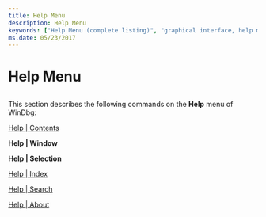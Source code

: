 ```yaml
---
title: Help Menu
description: Help Menu
keywords: ["Help Menu (complete listing)", "graphical interface, help menu"]
ms.date: 05/23/2017
---
```


# Help Menu


## <span id="ddk_help_menu_dbg"></span><span id="DDK_HELP_MENU_DBG"></span>


This section describes the following commands on the **Help** menu of WinDbg:

[Help | Contents](help---contents.md)

**Help | Window**

**Help | Selection**

[Help | Index](help---index.md)

[Help | Search](help---search.md)

[Help | About](help---about.md)

 

 





